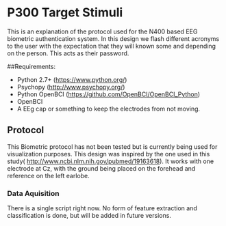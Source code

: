 # P300 Target Stimuli

This is an explanation of the protocol used for the N400 based EEG biometric authentication system. In this design we flash different acronyms to the user with the expectation that they will known some and depending on the person. This acts as their password. 

##Requirements: 
- Python 2.7+ (https://www.python.org/)
- Psychopy (http://www.psychopy.org/)
- Python OpenBCI (https://github.com/OpenBCI/OpenBCI_Python)
- OpenBCI
- A EEg cap or something to keep the electrodes from not moving.

## Protocol 

This Biometric protocol has not been tested but is currently being used for visualization purposes. This design was inspired by the one used in this study( http://www.ncbi.nlm.nih.gov/pubmed/19163618). It works with one electrode at Cz, with the ground being placed on the forehead and reference on the left earlobe. 



### Data Aquisition

There is a single script right now. No form of feature extraction and classification is done, but will be added in future versions. 


